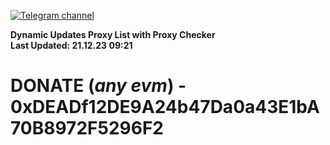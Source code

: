 [![Telegram channel](https://img.shields.io/endpoint?url=https://runkit.io/damiankrawczyk/telegram-badge/branches/master?url=https://t.me/n4z4v0d)](https://t.me/n4z4v0d) 

**Dynamic Updates Proxy List with Proxy Checker**  
**Last Updated: 21.12.23 09:21**

# DONATE (_any evm_) - 0xDEADf12DE9A24b47Da0a43E1bA70B8972F5296F2
